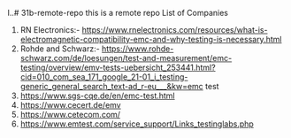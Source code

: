 I..# 31b-remote-repo
this is a remote repo
List of Companies
1.	RN Electronics:- https://www.rnelectronics.com/resources/what-is-electromagnetic-compatibility-emc-and-why-testing-is-necessary.html
2.	Rohde and Schwarz:- https://www.rohde-schwarz.com/de/loesungen/test-and-measurement/emc-testing/overview/emv-tests-uebersicht_253441.html?cid=010_com_sea_171_google_21-01_i_testing-generic_general_search_text-ad_r-eu___&kw=emc test
3.	https://www.sgs-cqe.de/en/emc-test.html
4.	https://www.cecert.de/emv
5.	https://www.cetecom.com/
6.	https://www.emtest.com/service_support/Links_testinglabs.php
